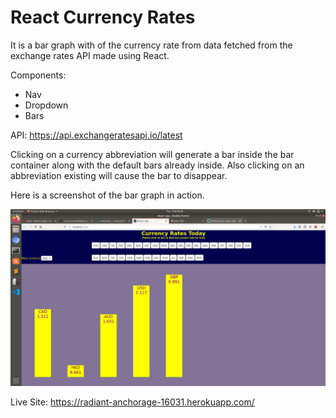 # React Currency Rates


It is a bar graph with of the currency rate from data fetched from the exchange rates API made using React. 

Components:

* Nav
* Dropdown
* Bars


API: https://api.exchangeratesapi.io/latest

Clicking on a currency abbreviation will generate a bar inside the bar container along with the default bars already inside. Also clicking on  an abbreviation existing will cause the bar to disappear.




Here is a screenshot of the bar graph in action.

![Screenshot](./public/screenshot.png)

Live Site: https://radiant-anchorage-16031.herokuapp.com/ 

